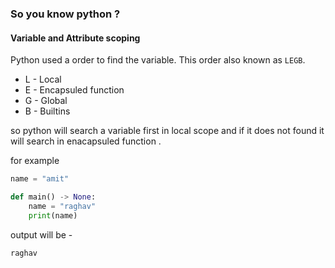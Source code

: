### So you know python ?

#### Variable and Attribute scoping
Python used a order to find the variable. This order also known as `LEGB`.

- L - Local
- E - Encapsuled function
- G - Global
- B - Builtins

so python will search a variable first in local scope and if it does not found it will search in enacapsuled function . 

for example

```python
name = "amit"

def main() -> None:
    name = "raghav"
    print(name)
```
output will be -

```bash
raghav
```

